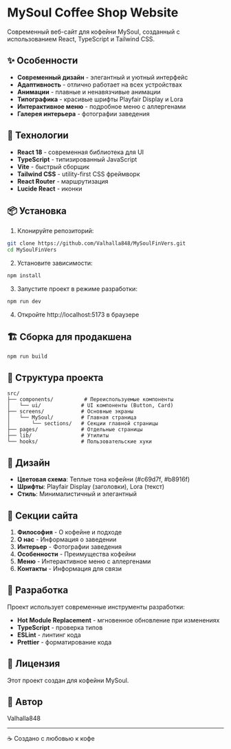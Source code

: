 # MySoul Coffee Shop Website

Современный веб-сайт для кофейни MySoul, созданный с использованием React, TypeScript и Tailwind CSS.

## ✨ Особенности

- **Современный дизайн** - элегантный и уютный интерфейс
- **Адаптивность** - отлично работает на всех устройствах
- **Анимации** - плавные и ненавязчивые анимации
- **Типографика** - красивые шрифты Playfair Display и Lora
- **Интерактивное меню** - подробное меню с аллергенами
- **Галерея интерьера** - фотографии заведения

## 🚀 Технологии

- **React 18** - современная библиотека для UI
- **TypeScript** - типизированный JavaScript
- **Vite** - быстрый сборщик
- **Tailwind CSS** - utility-first CSS фреймворк
- **React Router** - маршрутизация
- **Lucide React** - иконки

## 📦 Установка

1. Клонируйте репозиторий:
```bash
git clone https://github.com/Valhalla848/MySoulFinVers.git
cd MySoulFinVers
```

2. Установите зависимости:
```bash
npm install
```

3. Запустите проект в режиме разработки:
```bash
npm run dev
```

4. Откройте http://localhost:5173 в браузере

## 🏗️ Сборка для продакшена

```bash
npm run build
```

## 📁 Структура проекта

```
src/
├── components/          # Переиспользуемые компоненты
│   └── ui/             # UI компоненты (Button, Card)
├── screens/            # Основные экраны
│   └── MySoul/         # Главная страница
│       └── sections/   # Секции главной страницы
├── pages/              # Отдельные страницы
├── lib/                # Утилиты
└── hooks/              # Пользовательские хуки
```

## 🎨 Дизайн

- **Цветовая схема**: Теплые тона кофейни (#c69d7f, #b8916f)
- **Шрифты**: Playfair Display (заголовки), Lora (текст)
- **Стиль**: Минималистичный и элегантный

## 📱 Секции сайта

1. **Философия** - О кофейне и подходе
2. **О нас** - Информация о заведении
3. **Интерьер** - Фотографии заведения
4. **Особенности** - Преимущества кофейни
5. **Меню** - Интерактивное меню с аллергенами
6. **Контакты** - Информация для связи

## 🔧 Разработка

Проект использует современные инструменты разработки:
- **Hot Module Replacement** - мгновенное обновление при изменениях
- **TypeScript** - проверка типов
- **ESLint** - линтинг кода
- **Prettier** - форматирование кода

## 📄 Лицензия

Этот проект создан для кофейни MySoul.

## 👥 Автор

Valhalla848

---

☕ Создано с любовью к кофе